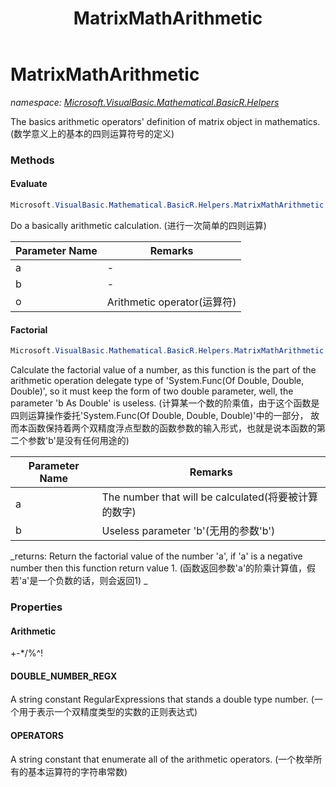﻿---
title: MatrixMathArithmetic
---

# MatrixMathArithmetic
_namespace: [Microsoft.VisualBasic.Mathematical.BasicR.Helpers](N-Microsoft.VisualBasic.Mathematical.BasicR.Helpers.html)_

The basics arithmetic operators' definition of matrix object in mathematics.
 (数学意义上的基本的四则运算符号的定义)

### Methods

#### Evaluate
```csharp
Microsoft.VisualBasic.Mathematical.BasicR.Helpers.MatrixMathArithmetic.Evaluate(System.Double,System.Double,System.Char)
```
Do a basically arithmetic calculation.
 (进行一次简单的四则运算)

|Parameter Name|Remarks|
|--------------|-------|
|a|-|
|b|-|
|o|Arithmetic operator(运算符)|


#### Factorial
```csharp
Microsoft.VisualBasic.Mathematical.BasicR.Helpers.MatrixMathArithmetic.Factorial(System.Double,System.Double)
```
Calculate the factorial value of a number, as this function is the part of the arithmetic operation 
 delegate type of 'System.Func(Of Double, Double, Double)', so it must keep the form of two double 
 parameter, well, the parameter 'b As Double' is useless.
 (计算某一个数的阶乘值，由于这个函数是四则运算操作委托'System.Func(Of Double, Double, Double)'中的一部分，
 故而本函数保持着两个双精度浮点型数的函数参数的输入形式，也就是说本函数的第二个参数'b'是没有任何用途的)

|Parameter Name|Remarks|
|--------------|-------|
|a|The number that will be calculated(将要被计算的数字)|
|b|Useless parameter 'b'(无用的参数'b')|

_returns: 
 Return the factorial value of the number 'a', if 'a' is a negative number then this function 
 return value 1.
 (函数返回参数'a'的阶乘计算值，假若'a'是一个负数的话，则会返回1)
 _



### Properties

#### Arithmetic
+-*/\%^!
#### DOUBLE_NUMBER_REGX
A string constant RegularExpressions that stands a double type number.
 (一个用于表示一个双精度类型的实数的正则表达式)
#### OPERATORS
A string constant that enumerate all of the arithmetic operators.
 (一个枚举所有的基本运算符的字符串常数)


